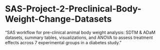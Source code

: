 # SAS-Project-2-Preclinical-Body-Weight-Change-Datasets
“SAS workflow for pre-clinical animal body weight analysis: SDTM &amp; ADaM datasets, summary tables, visualizations, and ANOVA to assess treatment effects across 7 experimental groups in a diabetes study.”

